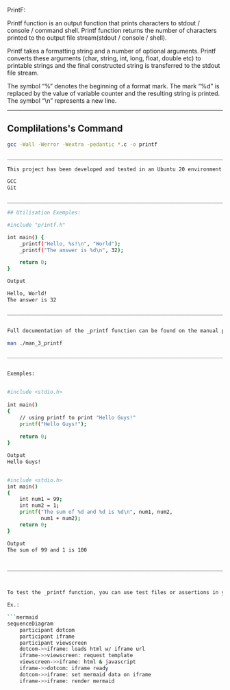 PrintF:


Printf function is an output function that prints characters to stdout / console / command shell. Printf function returns the number of characters printed to the output file stream(stdout / console / shell).

Printf takes a formatting string and a number of optional arguments. Printf converts these arguments (char, string, int, long, float, double etc) to printable strings and the final constructed string is transferred to the stdout file stream.

The symbol “%” denotes the beginning of a format mark. The mark “%d” is replaced by the value of variable counter and the resulting string is printed. The symbol “\n” represents a new line.

___________________________________________________________________________________________________________________________________________________

## Complilations's Command 

```bash
gcc -Wall -Werror -Wextra -pedantic *.c -o printf

___________________________________________________________________________________________________________________________________________________

This project has been developed and tested in an Ubuntu 20 environment. The tools needed to compile and run the program are:

GCC
Git

___________________________________________________________________________________________________________________________________________________

## Utilisation Exemples:

#include "printf.h"

int main() {
    _printf("Hello, %s!\n", "World");
    _printf("The answer is %d\n", 32);

    return 0;
}

Output

Hello, World!
The answer is 32

___________________________________________________________________________________________________________________________________________________


Full documentation of the _printf function can be found on the manual page by running the following command:

man ./man_3_printf

___________________________________________________________________________________________________________________________________________________


Exemples:


#include <stdio.h>
 
int main()
{
    // using printf to print "Hello Guys!"
    printf("Hello Guys!");
 
    return 0;
}

Output
Hello Guys!


#include <stdio.h>
int main()
{
    int num1 = 99;
    int num2 = 1;
    printf("The sum of %d and %d is %d\n", num1, num2,
           num1 + num2);
    return 0;
}

Output
The sum of 99 and 1 is 100


___________________________________________________________________________________________________________________________________________________



To test the _printf function, you can use test files or assertions in your code.

Ex.:

```mermaid
sequenceDiagram
    participant dotcom
    participant iframe
    participant viewscreen
    dotcom->>iframe: loads html w/ iframe url
    iframe->>viewscreen: request template
    viewscreen->>iframe: html & javascript
    iframe->>dotcom: iframe ready
    dotcom->>iframe: set mermaid data on iframe
    iframe->>iframe: render mermaid
```
